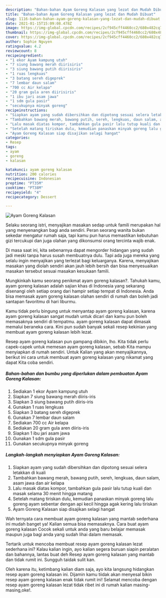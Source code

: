 ```yaml
---
description: "Bahan-bahan Ayam Goreng Kalasan yang lezat dan Mudah Dibuat"
title: "Bahan-bahan Ayam Goreng Kalasan yang lezat dan Mudah Dibuat"
slug: 1116-bahan-bahan-ayam-goreng-kalasan-yang-lezat-dan-mudah-dibuat
date: 2021-01-15T15:09:08.478Z
image: https://img-global.cpcdn.com/recipes/2cf945cff4460cc2/680x482cq70/ayam-goreng-kalasan-foto-resep-utama.jpg
thumbnail: https://img-global.cpcdn.com/recipes/2cf945cff4460cc2/680x482cq70/ayam-goreng-kalasan-foto-resep-utama.jpg
cover: https://img-global.cpcdn.com/recipes/2cf945cff4460cc2/680x482cq70/ayam-goreng-kalasan-foto-resep-utama.jpg
author: Sophie Nguyen
ratingvalue: 4.2
reviewcount: 8
recipeingredient:
- "1 ekor Ayam kampung utuh"
- "7 siung bawang merah diirisiris"
- "3 siung bawang putih diirisiris"
- "1 ruas lengkuas"
- "3 batang sereh digeprek"
- "7 lembar daun salam"
- "700 cc Air kelapa"
- "20 gram gula aren diirisiris"
- "1 ibu jari asam jawa"
- "1 sdm gula pasir"
- "secukupnya minyak goreng"
recipeinstructions:
- "Siapkan ayam yang sudah dibersihkan dan dipotong sesuai selera letakkan di kuali"
- "Tambahkan bawang merah, bawang putih, sereh, lengkuas, daun salam, asam jawa dan air kelapa"
- "Lalu masak diatas kompor, tambahkan gula pasir lalu tutup kuali dan masak selama 30 menit hingga matang"
- "Setelah matang tiriskan dulu, kemudian panaskan minyak goreng lalu goreng ayam sebentar dengan api kecil hingga agak kering lalu tiriskan"
- "Ayam Goreng Kalasan siap disajikan selagi hangat"
categories:
- Resep
tags:
- ayam
- goreng
- kalasan

katakunci: ayam goreng kalasan 
nutrition: 200 calories
recipecuisine: Indonesian
preptime: "PT35M"
cooktime: "PT38M"
recipeyield: "4"
recipecategory: Dessert

---
```



![Ayam Goreng Kalasan](https://img-global.cpcdn.com/recipes/2cf945cff4460cc2/680x482cq70/ayam-goreng-kalasan-foto-resep-utama.jpg)

Selaku seorang istri, menyajikan masakan sedap untuk famili merupakan hal yang menyenangkan bagi anda sendiri. Peran seorang  wanita bukan sekedar mengatur rumah saja, tapi kamu pun harus memastikan kebutuhan gizi tercukupi dan juga olahan yang dikonsumsi orang tercinta wajib enak.

Di masa  saat ini, kita sebenarnya dapat mengorder hidangan yang sudah jadi meski tanpa harus susah membuatnya dulu. Tapi ada juga mereka yang selalu ingin menyajikan yang terlezat bagi keluarganya. Karena, menyajikan masakan yang diolah sendiri akan jauh lebih bersih dan bisa menyesuaikan masakan tersebut sesuai masakan kesukaan famili. 



Mungkinkah kamu seorang penikmat ayam goreng kalasan?. Tahukah kamu, ayam goreng kalasan adalah sajian khas di Indonesia yang sekarang disenangi oleh setiap orang dari hampir setiap tempat di Indonesia. Anda bisa memasak ayam goreng kalasan olahan sendiri di rumah dan boleh jadi santapan favoritmu di hari liburmu.

Kamu tidak perlu bingung untuk menyantap ayam goreng kalasan, karena ayam goreng kalasan sangat mudah untuk dicari dan kamu pun boleh memasaknya sendiri di tempatmu. ayam goreng kalasan dapat dimasak memalui beraneka cara. Kini pun sudah banyak sekali resep kekinian yang membuat ayam goreng kalasan lebih lezat.

Resep ayam goreng kalasan pun gampang dibikin, lho. Kita tidak perlu capek-capek untuk memesan ayam goreng kalasan, sebab Kita mampu menyiapkan di rumah sendiri. Untuk Kalian yang akan menyajikannya, berikut ini cara untuk membuat ayam goreng kalasan yang nikamat yang dapat Kita coba sendiri.

<!--inarticleads1-->

##### Bahan-bahan dan bumbu yang diperlukan dalam pembuatan Ayam Goreng Kalasan:

1. Sediakan 1 ekor Ayam kampung utuh
1. Siapkan 7 siung bawang merah diiris-iris
1. Siapkan 3 siung bawang putih diiris-iris
1. Gunakan 1 ruas lengkuas
1. Siapkan 3 batang sereh digeprek
1. Gunakan 7 lembar daun salam
1. Sediakan 700 cc Air kelapa
1. Sediakan 20 gram gula aren diiris-iris
1. Siapkan 1 ibu jari asam jawa
1. Gunakan 1 sdm gula pasir
1. Gunakan secukupnya minyak goreng




<!--inarticleads2-->

##### Langkah-langkah menyiapkan Ayam Goreng Kalasan:

1. Siapkan ayam yang sudah dibersihkan dan dipotong sesuai selera letakkan di kuali
1. Tambahkan bawang merah, bawang putih, sereh, lengkuas, daun salam, asam jawa dan air kelapa
1. Lalu masak diatas kompor, tambahkan gula pasir lalu tutup kuali dan masak selama 30 menit hingga matang
1. Setelah matang tiriskan dulu, kemudian panaskan minyak goreng lalu goreng ayam sebentar dengan api kecil hingga agak kering lalu tiriskan
1. Ayam Goreng Kalasan siap disajikan selagi hangat




Wah ternyata cara membuat ayam goreng kalasan yang mantab sederhana ini mudah banget ya! Kalian semua bisa memasaknya. Cara buat ayam goreng kalasan Cocok sekali untuk anda yang baru belajar memasak maupun juga bagi anda yang sudah lihai dalam memasak.

Tertarik untuk mencoba membuat resep ayam goreng kalasan lezat sederhana ini? Kalau kalian ingin, ayo kalian segera buruan siapin peralatan dan bahannya, lantas buat deh Resep ayam goreng kalasan yang mantab dan tidak rumit ini. Sungguh taidak sulit kan. 

Oleh karena itu, ketimbang kalian diam saja, ayo kita langsung hidangkan resep ayam goreng kalasan ini. Dijamin kamu tiidak akan menyesal bikin resep ayam goreng kalasan enak tidak rumit ini! Selamat mencoba dengan resep ayam goreng kalasan lezat tidak ribet ini di rumah kalian masing-masing,oke!.

